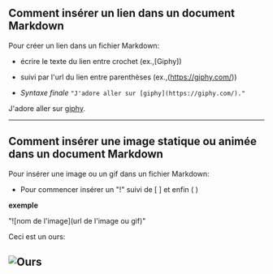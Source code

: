 


## Comment insérer un lien dans un document Markdown


Pour créer un lien dans un fichier Markdown:
- écrire le texte du lien entre crochet (ex.,[Giphy])
- suivi par l'url du lien entre parenthèses (ex.,(https://giphy.com/))

- *Syntaxe finale*
 ```"J'adore aller sur [giphy](https://giphy.com/)."```

J'adore aller sur [giphy](https://giphy.com/).

---
## Comment insérer une image statique ou animée dans un document Markdown


Pour insérer une image ou un gif dans un fichier Markdown:


- Pour commencer insérer un "!" suivi de [ ] et enfin ( )

**exemple**


"![nom de l'image](url de l'image ou gif)"

Ceci est un ours:


![Ours](https://media.giphy.com/media/lPX7Ut3uGdRjfeY5gu/giphy.gif)
---
